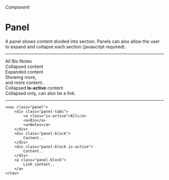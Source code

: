 <h6 class="subtitle is-5 has-text-grey">Component</h6><h1 class="title is-1 has-text-weight-bold">Panel</h1>
<p class="subtitle is-5">A <span class="has-text-weight-semibold">panel</span> shows content divided into section. Panels can also allow the user to expand and collapse each section (javascript required).</p>

<hr class="is-large is-visible">

<div class="bo columns">
    <div class="column is-two-thirds">
        <nav class="panel">
            <div class="panel-tabs is-size-6 has-text-weight-semibold">
                <a class="is-active">All</a>
                <a>Bio</a>
                <a>Notes</a>
            </div> 
        <div class="panel-block">
            <div class="box is-small">Collapsed content</div>
        </div>
        <div class="panel-block">
            <div class="box is-small">
            <div class="title is-6 has-text-weight-semibold">Expanded content</div>
            <div class="subtitle is-6">Showing more,<br>and more content..</div>
            </div>
        </div>
        <div class="panel-block is-active">
            <div class="box is-small">Collapsed <strong class="has-text-primary">is-active</strong> content</div>
        </div>
        <a class="panel-block">
            <div class="box is-ground is-small">Collapsed only, can also be a link.</div>
        </a>
        </nav>
    </div>
</div>

<hr class="is-small">


    <nav class="panel">
        <div class="panel-tabs">
            <a class="is-active">All</a>
            <a>Bio</a>
            <a>Notes</a>
        </div>
        <div class="panel-block">
            Content..
        </div>
        <div class="panel-block is-active">
            Content..
        </div>
        <a class="panel-block">
            Link content..
        </a>
    </nav>
